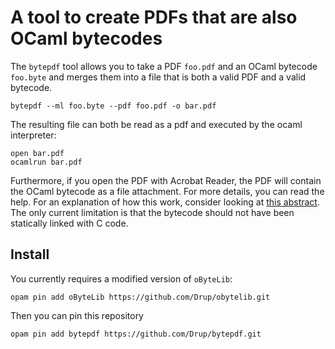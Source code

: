 # A tool to create PDFs that are also OCaml bytecodes 

The `bytepdf` tool allows you to take a PDF `foo.pdf` and an OCaml bytecode `foo.byte` and merges them into a file that is both a valid PDF and a valid bytecode.

```
bytepdf --ml foo.byte --pdf foo.pdf -o bar.pdf
```

The resulting file can both be read as a pdf and executed by the ocaml interpreter:

```
open bar.pdf
ocamlrun bar.pdf
```

Furthermore, if you open the PDF with Acrobat Reader, the PDF will contain the OCaml bytecode as a file attachment. For more details, you can read the help. For an explanation of how this work, consider looking at [this abstract](abstract.pdf).
The only current limitation is that the bytecode should not
have been statically linked with C code.

## Install

You currently requires a modified version of `oByteLib`:

```
opam pin add oByteLib https://github.com/Drup/obytelib.git
```

Then you can pin this repository

```
opam pin add bytepdf https://github.com/Drup/bytepdf.git
```
